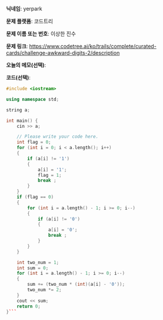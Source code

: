 **닉네임**: yerpark

**문제 플랫폼**: 코드트리

**문제 이름 또는 번호**: 이상한 진수

**문제 링크**: https://www.codetree.ai/ko/trails/complete/curated-cards/challenge-awkward-digits-2/description

**오늘의 메모(선택)**: 

**코드(선택)**:

```c++
#include <iostream>

using namespace std;

string a;

int main() {
    cin >> a;

    // Please write your code here.
    int flag = 0;
    for (int i = 0; i < a.length(); i++)
    {
        if (a[i] != '1')
        {
            a[i] = '1';
            flag = 1;
            break ;
        }
    }
    if (flag == 0)
    {
        for (int i = a.length() - 1; i >= 0; i--)
        {
            if (a[i] != '0')
            {
                a[i] = '0';
                break ;
            }
        }
    }

    int two_num = 1;
    int sum = 0;
    for (int i = a.length() - 1; i >= 0; i--)
    {
        sum += (two_num * (int)(a[i] - '0'));
        two_num *= 2;
    }
    cout << sum;
    return 0;
}```
